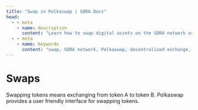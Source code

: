 ```yaml
---
title: "Swap in Polkaswap | SORA Docs"
head:
  - - meta
    - name: description
      content: "Learn how to swap digital assets on the SORA network using the Polkaswap decentralized exchange. Discover the benefits of swapping assets directly on-chain, the available trading pairs, and the process of executing a swap transaction securely and efficiently."
  - - meta
    - name: keywords
      content: "swap, SORA network, Polkaswap, decentralized exchange, trading pairs, on-chain swapping, swap transaction"
---
```


# Swaps

Swapping tokens means exchanging from token A to token B. Polkaswap provides a user friendly interface for swapping tokens.

<!-- @include: /snippets/swap-polkaswap.md -->
